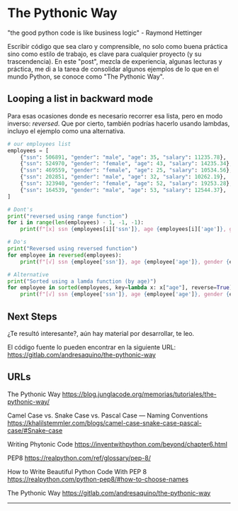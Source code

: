 # The Pythonic Way

"the good python code is like business logic" - Raymond Hettinger

Escribir código que sea claro y comprensible, no solo como buena práctica sino como estilo de trabajo, es clave para cualquier proyecto (y su trascendencia). En este "post", mezcla de experiencia, algunas lecturas y práctica, me di a la tarea de consolidar algunos ejemplos de lo que en el mundo Python, se conoce como "The Pythonic Way".

## Looping a list in backward mode

Para esas ocasiones donde es necesario recorrer esa lista, pero en modo inverso: *reversed*.
Que por cierto, también podrías hacerlo usando lambdas, incluyo el ejemplo como una alternativa.

```python
# our employees list
employees = [
    {"ssn": 506891, "gender": "male", "age": 35, "salary": 11235.78},
    {"ssn": 524970, "gender": "female", "age": 43, "salary": 14235.34},
    {"ssn": 469559, "gender": "female", "age": 25, "salary": 10534.56},
    {"ssn": 202851, "gender": "male", "age": 32, "salary": 10262.19},
    {"ssn": 323940, "gender": "female", "age": 52, "salary": 19253.28},
    {"ssn": 164539, "gender": "male", "age": 53, "salary": 12544.37},
]

# Dont's
print("reversed using range function")
for i in range(len(employees) - 1, -1, -1):
    print(f"[x] ssn {employees[i]['ssn']}, age {employees[i]['age']}, gender {employees[i]['gender']}")

# Do's
print("Reversed using reversed function")
for employee in reversed(employees):
    print(f"[√] ssn {employee['ssn']}, age {employee['age']}, gender {employee['gender']}")

# Alternative
print("Sorted using a lamda function (by age)")
for employee in sorted(employees, key=lambda x: x["age"], reverse=True):
    print(f"[√] ssn {employee['ssn']}, age {employee['age']}, gender {employee['gender']}")

```

## Next Steps

¿Te resultó interesante?, aún hay material por desarrollar, te leo.
 
El código fuente lo pueden encontrar en la siguiente URL: https://gitlab.com/andresaquino/the-pythonic-way

## URLs 

The Pythonic Way
https://blog.junglacode.org/memorias/tutoriales/the-pythonic-way/

Camel Case vs. Snake Case vs. Pascal Case — Naming Conventions
https://khalilstemmler.com/blogs/camel-case-snake-case-pascal-case/#Snake-case

Writing Phytonic Code
https://inventwithpython.com/beyond/chapter6.html

PEP8 
https://realpython.com/ref/glossary/pep-8/

How to Write Beautiful Python Code With PEP 8
https://realpython.com/python-pep8/#how-to-choose-names

The Pythonic Way
https://gitlab.com/andresaquino/the-pythonic-way

--- 
